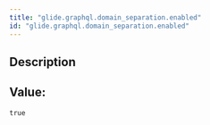 ```yaml
---
title: "glide.graphql.domain_separation.enabled"
id: "glide.graphql.domain_separation.enabled"
---
```

## Description



## Value: 
```
true
```